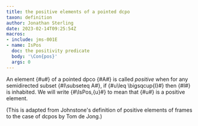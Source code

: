 ```yaml
---
title: the positive elements of a pointed dcpo
taxon: definition
author: Jonathan Sterling
date: 2023-02-14T09:25:54Z
macros:
- include: jms-001E
- name: IsPos
  doc: the positivity predicate
  body: '\Con{pos}'
  args: 0
---
```


An element {#u#} of a pointed dpco {#A#} is called *positive* when for any semidirected subset {#I\subseteq A#}, if {#u\leq \bigsqcup{I}#} then {#I#} is inhabited. We will write {#\IsPos\,{u}#} to mean that {#u#} is a positive element.

(This is adapted from Johnstone's definition of positive elements of frames to the case of dcpos by Tom de Jong.)
